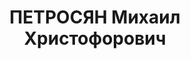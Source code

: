 ---
title: ПЕТРОСЯН Михаил Христофорович
description: "Род занятий: В 1936 г. был назначен начальником УНХУ (Управления народнохозяйственного\
  \ учета) Абхазии. До этого работал заместителем председателя ЦИКа и председателем\
  \ Госплана Абхазии. \n  Осужден Тройкой при НКВД ГССР. Мера наказания: расстрел.\
  \ Дата расстрела: 16.11.1937"
---